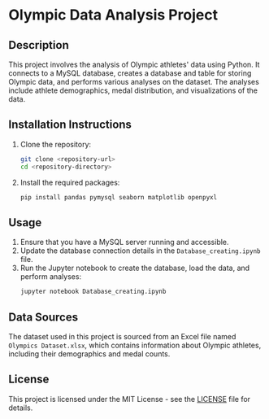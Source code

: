 # Olympic Data Analysis Project

## Description
This project involves the analysis of Olympic athletes' data using Python. It connects to a MySQL database, creates a database and table for storing Olympic data, and performs various analyses on the dataset. The analyses include athlete demographics, medal distribution, and visualizations of the data.

## Installation Instructions
1. Clone the repository:
   ```bash
   git clone <repository-url>
   cd <repository-directory>
   ```
2. Install the required packages:
   ```bash
   pip install pandas pymysql seaborn matplotlib openpyxl
   ```

## Usage
1. Ensure that you have a MySQL server running and accessible.
2. Update the database connection details in the `Database_creating.ipynb` file.
3. Run the Jupyter notebook to create the database, load the data, and perform analyses:
   ```bash
   jupyter notebook Database_creating.ipynb
   ```

## Data Sources
The dataset used in this project is sourced from an Excel file named `Olympics Dataset.xlsx`, which contains information about Olympic athletes, including their demographics and medal counts.

## License
This project is licensed under the MIT License - see the [LICENSE](LICENSE) file for details.
